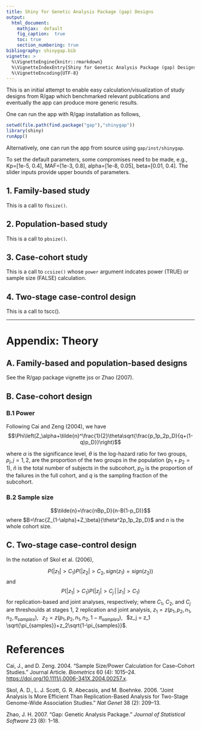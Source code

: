 ```yaml
---
title: Shiny for Genetic Analysis Package (gap) Designs
output:
  html_document:
    mathjax:  default
    fig_caption:  true
    toc: true
    section_numbering: true
bibliography: shinygap.bib
vignette: >
  %\VignetteEngine{knitr::rmarkdown}
  %\VignetteIndexEntry{Shiny for Genetic Analysis Package (gap) Designs}
  %\VignetteEncoding{UTF-8}
---
```


This is an initial attempt to enable easy calculation/visualization of study designs from R/gap which benchmarked relevant publications and eventually the app can produce more generic results.

One can run the app with R/gap installation as follows,

```r
setwd(file.path(find.package("gap"),"shinygap"))
library(shiny)
runApp()
```

Alternatively, one can run the app from source using `gap/inst/shinygap`.

To set the default parameters, some compromises need to be made, e.g., Kp=[1e-5, 0.4], MAF=[1e-3, 0.8], alpha=[1e-8, 0.05], beta=[0.01, 0.4]. The slider inputs provide upper bounds of parameters.

## 1. Family-based study

This is a call to `fbsize()`.

## 2. Population-based study

This is a call to `pbsize()`.

## 3. Case-cohort study

This is a call to `ccsize()` whose `power` argument indcates power (TRUE) or sample size (FALSE) calculation.

## 4. Two-stage case-control design

This is a call to tscc().

---

# Appendix: Theory

## A. Family-based and population-based designs

See the R/gap package vignette jss or Zhao (2007).

## B. Case-cohort design

### B.1 Power

Following Cai and Zeng (2004), we have
$$\Phi\left(Z_\alpha+\tilde{n}^\frac{1}{2}\theta\sqrt{\frac{p_1p_2p_D}{q+(1-q)p_D}}\right)$$

where $\alpha$ is the significance level, $\theta$ is the log-hazard ratio for
two groups, $p_j, j = 1, 2$, are the proportion of the two groups
in the population ($p_1 + p_2 = 1$), $\tilde{n}$ is the total number of subjects in the subcohort, $p_D$ is the proportion of the failures in
the full cohort, and $q$ is the sampling fraction of the subcohort.

### B.2 Sample size

$$\tilde{n}=\frac{nBp_D}{n-B(1-p_D)}$$ where $B=\frac{Z_{1-\alpha}+Z_\beta}{\theta^2p_1p_2p_D}$ and $n$ is the whole cohort size.

## C. Two-stage case-control design

In the notation of Skol et al. (2006),

$$P(|z_1|>C_1)P(|z_2|>C_2,sign(z_1)=sign(z_2))$$ and $$P(|z_1|>C_1)P(|z_j|>C_j\,|\,|z_1|>C_1)$$
for replication-based and joint analyses, respectively; where $C_1$, $C_2$, and $C_j$
are threshoulds at stages 1, 2 replication and joint analysis,
$z_1 = z(p_1,p_2,n_1,n_2,\pi_{samples})$, $\,$
$z_2 = z(p_1,p_2,n_1,n_2,1-\pi_{samples})$, $\,$
$z_j = z_1 \sqrt{\pi_{samples}}+z_2\sqrt{1-\pi_{samples}}$.

# References

Cai, J., and D. Zeng. 2004. <span>“Sample Size/Power Calculation for Case–Cohort Studies.”</span> Journal Article. <em>Biometrics</em> 60 (4): 1015–24. <a href="https://doi.org/10.1111/j.0006-341X.2004.00257.x">https://doi.org/10.1111/j.0006-341X.2004.00257.x</a>.

Skol, A. D., L. J. Scott, G. R. Abecasis, and M. Boehnke. 2006. <span>“Joint Analysis Is More Efficient Than Replication-Based Analysis for Two-Stage Genome-Wide Association Studies.”</span> <em>Nat Genet</em> 38 (2): 209–13.

Zhao, J. H. 2007. <span>“Gap: Genetic Analysis Package.”</span> <em>Journal of Statistical Software</em> 23 (8): 1–18.
